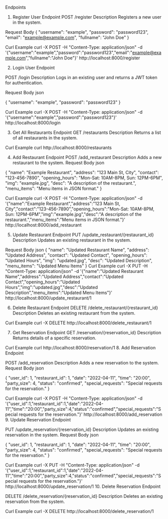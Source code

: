 Endpoints

1. Register User
   Endpoint
   POST /register
   Description
   Registers a new user in the system.

Request Body
{
"username": "example",
"password": "password123",
"email": "example@example.com",
"fullname": "John Doe"
}

Curl Example
curl -X POST -H "Content-Type: application/json" -d '{"username":"example","password":"password123","email":"example@example.com","fullname":"John Doe"}' http://localhost:8000/register

2. Login User
   Endpoint

POST /login
Description
Logs in an existing user and returns a JWT token for authentication.

Request Body
json

{
"username": "example",
"password": "password123"
}

Curl Example
curl -X POST -H "Content-Type: application/json" -d '{"username":"example","password":"password123"}' http://localhost:8000/login

3. Get All Restaurants
   Endpoint
   GET /restaurants
   Description
   Returns a list of all restaurants in the system.

Curl Example
curl http://localhost:8000/restaurants

4. Add Restaurant
   Endpoint
   POST /add_restaurant
   Description
   Adds a new restaurant to the system.
   Request Body
   json

{
"name": "Example Restaurant",
"address": "123 Main St, City",
"contact": "123-456-7890",
"opening_hours": "Mon-Sat: 10AM-8PM, Sun: 12PM-6PM",
"img": "example.jpg",
"desc": "A description of the restaurant.",
"menu_items": "Menu items in JSON format."
}

Curl Example
curl -X POST -H "Content-Type: application/json" -d '{"name":"Example Restaurant","address":"123 Main St, City","contact":"123-456-7890","opening_hours":"Mon-Sat: 10AM-8PM, Sun: 12PM-6PM","img":"example.jpg","desc":"A description of the restaurant.","menu_items":"Menu items in JSON format."}' http://localhost:8000/add_restaurant

5. Update Restaurant
   Endpoint
   PUT /update_restaurant/{restaurant_id}
   Description
   Updates an existing restaurant in the system.

Request Body
json
{
"name": "Updated Restaurant Name",
"address": "Updated Address",
"contact": "Updated Contact",
"opening_hours": "Updated Hours",
"img": "updated.jpg",
"desc": "Updated Description",
"menu_items": "Updated Menu Items"
}
Curl Example
curl -X PUT -H "Content-Type: application/json" -d '{"name":"Updated Restaurant Name","address":"Updated Address","contact":"Updated Contact","opening_hours":"Updated Hours","img":"updated.jpg","desc":"Updated Description","menu_items":"Updated Menu Items"}' http://localhost:8000/update_restaurant/1

6. Delete Restaurant
   Endpoint
   DELETE /delete_restaurant/{restaurant_id}
   Description
   Deletes an existing restaurant from the system.

Curl Example
curl -X DELETE http://localhost:8000/delete_restaurant/1

7. Get Reservation
   Endpoint
   GET /reservation/{reservation_id}
   Description
   Returns details of a specific reservation.

Curl Example
curl http://localhost:8000/reservation/1 8. Add Reservation
Endpoint

POST /add_reservation
Description
Adds a new reservation to the system.
Request Body
json

{
"user_id": 1,
"restaurant_id": 1,
"date": "2022-04-11",
"time": "20:00",
"party_size": 4,
"status": "confirmed",
"special_requests": "Special requests for the reservation."
}

Curl Example
curl -X POST -H "Content-Type: application/json" -d '{"user_id":1,"restaurant_id":1,"date":"2022-04-11","time":"20:00","party_size":4,"status":"confirmed","special_requests":"Special requests for the reservation."}' http://localhost:8000/add_reservation 9. Update Reservation
Endpoint

PUT /update_reservation/{reservation_id}
Description
Updates an existing reservation in the system.
Request Body
json

{
"user_id": 1,
"restaurant_id": 1,
"date": "2022-04-11",
"time": "20:00",
"party_size": 4,
"status": "confirmed",
"special_requests": "Special requests for the reservation."
}

Curl Example
curl -X PUT -H "Content-Type: application/json" -d '{"user_id":1,"restaurant_id":1,"date":"2022-04-11","time":"20:00","party_size":4,"status":"confirmed","special_requests":"Special requests for the reservation."}' http://localhost:8000/update_reservation/1 10. Delete Reservation
Endpoint

DELETE /delete_reservation/{reservation_id}
Description
Deletes an existing reservation from the system.

Curl Example
curl -X DELETE http://localhost:8000/delete_reservation/1

